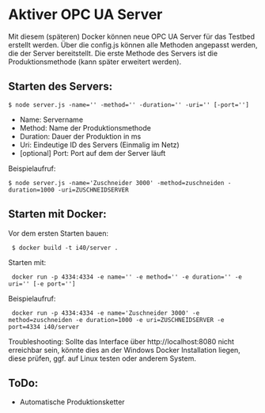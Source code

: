 # Aktiver OPC UA Server

Mit diesem (späteren) Docker können neue OPC UA Server für das Testbed erstellt werden.
Über die config.js können alle Methoden angepasst werden, die der Server bereitstellt.
Die erste Methode des Servers ist die Produktionsmethode (kann später erweitert werden).

## Starten des Servers:

``$ node server.js -name='' -method='' -duration='' -uri='' [-port='']``

- Name: Servername
- Method: Name der Produktionsmethode
- Duration: Dauer der Produktion in ms
- Uri: Eindeutige ID des Servers (Einmalig im Netz)
- [optional] Port: Port auf dem der Server läuft

Beispielaufruf:

``$ node server.js -name='Zuschneider 3000' -method=zuschneiden -duration=1000 -uri=ZUSCHNEIDSERVER``

## Starten mit Docker:

Vor dem ersten Starten bauen:

`` $ docker build -t i40/server .``

Starten mit:

`` docker run -p 4334:4334 -e name='' -e method='' -e duration='' -e uri='' [-e port='']``

Beispielaufruf:

`` docker run -p 4334:4334 -e name='Zuschneider 3000' -e method=zuschneiden -e duration=1000 -e uri=ZUSCHNEIDSERVER -e port=4334 i40/server``

Troubleshooting: Sollte das Interface über http://localhost:8080 nicht erreichbar sein, könnte dies an der Windows Docker Installation liegen, diese prüfen, ggf. auf Linux testen oder anderem System.

## ToDo:
- Automatische Produktionsketter